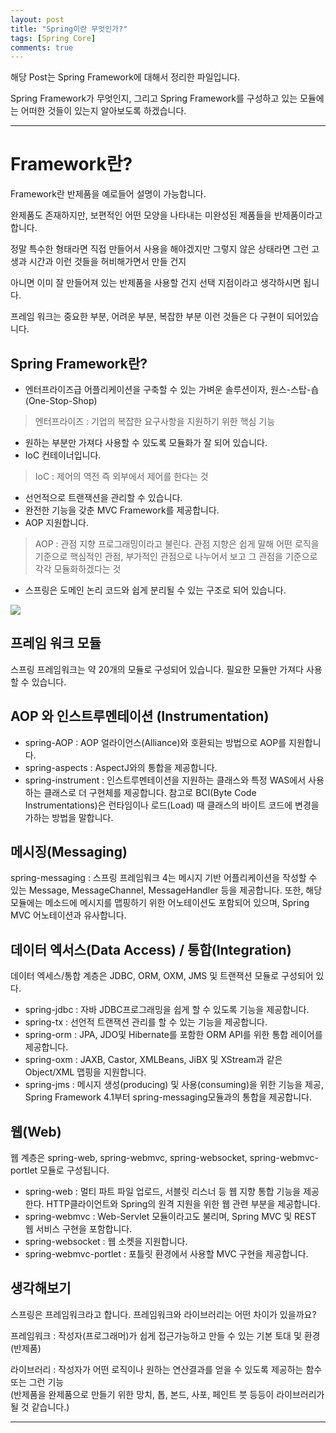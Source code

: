 ```yaml
---
layout: post
title: "Spring이란 무엇인가?"
tags: [Spring Core]
comments: true
---
```

 
해당 Post는 Spring Framework에 대해서 정리한 파일입니다.

Spring Framework가 무엇인지, 그리고 Spring Framework를 구성하고 있는 모듈에는 어떠한 것들이 있는지 알아보도록 하겠습니다.

---

# Framework란?

Framework란 반제품을 예로들어 설명이 가능합니다.

완제품도 존재하지만, 보편적인 어떤 모양을 나타내는 미완성된 제품들을 반제품이라고 합니다. 

정말 특수한 형태라면 직접 만들어서 사용을 해야겠지만 그렇지 않은 상태라면 그런 고생과 시간과 이런 것들을 허비해가면서 만들 건지

아니면 이미 잘 만들어져 있는 반제품을 사용할 건지 선택 지점이라고 생각하시면 됩니다.

프레임 워크는 중요한 부분, 어려운 부분, 복잡한 부분 이런 것들은 다 구현이 되어있습니다.

## Spring Framework란?

* 엔터프라이즈급 어플리케이션을 구축할 수 있는 가벼운 솔루션이자, 원스-스탑-숍(One-Stop-Shop)
> 엔터프라이즈 : 기업의 복잡한 요구사항을 지원하기 위한 핵심 기능

* 원하는 부분만 가져다 사용할 수 있도록 모듈화가 잘 되어 있습니다.
* IoC 컨테이너입니다.
> IoC : 제어의 역전 즉 외부에서 제어를 한다는 것

* 선언적으로 트랜잭션을 관리할 수 있습니다.
* 완전한 기능을 갖춘 MVC Framework를 제공합니다.
* AOP 지원합니다.
> AOP : 관점 지향 프로그래밍이라고 불린다. 관점 지향은 쉽게 말해 어떤 로직을 기준으로 핵심적인 관점, 부가적인 관점으로 나누어서 보고 그 관점을 기준으로 각각 모듈화하겠다는 것

* 스프링은 도메인 논리 코드와 쉽게 분리될 수 있는 구조로 되어 있습니다.


<img src="https://cphinf.pstatic.net/mooc/20180201_180/1517452205302mNfIy_PNG/2_10_1___.png">

## 프레임 워크 모듈

스프링 프레임워크는 약 20개의 모듈로 구성되어 있습니다.
필요한 모듈만 가져다 사용할 수 있습니다.


## AOP 와 인스트루멘테이션 (Instrumentation)

* spring-AOP : AOP 얼라이언스(Alliance)와 호환되는 방법으로 AOP를 지원합니다.
* spring-aspects : AspectJ와의 통합을 제공합니다.
* spring-instrument : 인스트루멘테이션을 지원하는 클래스와 특정 WAS에서 사용하는 클래스로 더 구현체를 제공합니다. 참고로 BCI(Byte Code Instrumentations)은 런타임이나 로드(Load) 때 클래스의 바이트 코드에 변경을 가하는 방법을 말합니다.
 

## 메시징(Messaging)

spring-messaging : 스프링 프레임워크 4는 메시지 기반 어플리케이션을 작성할 수 있는 Message, MessageChannel, MessageHandler 등을 제공합니다. 또한, 해당 모듈에는 메소드에 메시지를 맵핑하기 위한 어노테이션도 포함되어 있으며, Spring MVC 어노테이션과 유사합니다.
 

## 데이터 엑서스(Data Access) / 통합(Integration)

데이터 엑세스/통합 계층은 JDBC, ORM, OXM, JMS 및 트랜잭션 모듈로 구성되어 있다.
* spring-jdbc : 자바 JDBC프로그래밍을 쉽게 할 수 있도록 기능을 제공합니다.
* spring-tx : 선언적 트랜잭션 관리를 할 수 있는 기능을 제공합니다.
* spring-orm : JPA, JDO및 Hibernate를 포함한 ORM API를 위한 통합 레이어를 제공합니다.
* spring-oxm : JAXB, Castor, XMLBeans, JiBX 및 XStream과 같은 Object/XML 맵핑을 지원합니다.
* spring-jms : 메시지 생성(producing) 및 사용(consuming)을 위한 기능을 제공, Spring Framework 4.1부터 spring-messaging모듈과의 통합을 제공합니다.
 

## 웹(Web)

웹 계층은 spring-web, spring-webmvc, spring-websocket, spring-webmvc-portlet 모듈로 구성됩니다.
* spring-web : 멀티 파트 파일 업로드, 서블릿 리스너 등 웹 지향 통합 기능을 제공한다. HTTP클라이언트와 Spring의 원격 지원을 위한 웹 관련 부분을 제공합니다.
* spring-webmvc : Web-Servlet 모듈이라고도 불리며, Spring MVC 및 REST 웹 서비스 구현을 포함합니다.
* spring-websocket : 웹 소켓을 지원합니다.
* spring-webmvc-portlet : 포틀릿 환경에서 사용할 MVC 구현을 제공합니다.

## 생각해보기

스프링은 프레임워크라고 합니다. 프레임워크와 라이브러리는 어떤 차이가 있을까요?

프레임워크 : 작성자(프로그래머)가 쉽게 접근가능하고 만들 수 있는 기본 토대 및 환경(반제품)

라이브러리 : 작성자가 어떤 로직이나 원하는 연산결과를 얻을 수 있도록 제공하는 함수 또는 그런 기능
<br>(반제품을 완제품으로 만들기 위한 망치, 톱, 본드, 사포, 페인트 붓 등등이 라이브러리가 될 것 같습니다.)

---
